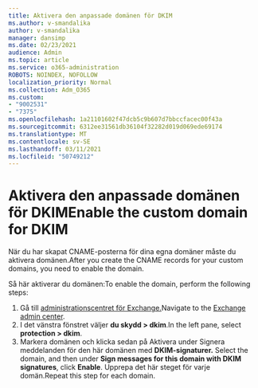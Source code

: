 ```yaml
---
title: Aktivera den anpassade domänen för DKIM
ms.author: v-smandalika
author: v-smandalika
manager: dansimp
ms.date: 02/23/2021
audience: Admin
ms.topic: article
ms.service: o365-administration
ROBOTS: NOINDEX, NOFOLLOW
localization_priority: Normal
ms.collection: Adm_O365
ms.custom:
- "9002531"
- "7375"
ms.openlocfilehash: 1a21101602f47dcb5c9b607d7bbccfacec00f43a
ms.sourcegitcommit: 6312ee31561db36104f32282d019d069ede69174
ms.translationtype: MT
ms.contentlocale: sv-SE
ms.lasthandoff: 03/11/2021
ms.locfileid: "50749212"
---
```

# <a name="enable-the-custom-domain-for-dkim"></a><span data-ttu-id="3fde8-102">Aktivera den anpassade domänen för DKIM</span><span class="sxs-lookup"><span data-stu-id="3fde8-102">Enable the custom domain for DKIM</span></span>

<span data-ttu-id="3fde8-103">När du har skapat CNAME-posterna för dina egna domäner måste du aktivera domänen.</span><span class="sxs-lookup"><span data-stu-id="3fde8-103">After you create the CNAME records for your custom domains, you need to enable the domain.</span></span>

<span data-ttu-id="3fde8-104">Så här aktiverar du domänen:</span><span class="sxs-lookup"><span data-stu-id="3fde8-104">To enable the domain, perform the following steps:</span></span>

1. <span data-ttu-id="3fde8-105">Gå till [administrationscentret för Exchange.](https://outlook.office365.com/ecp/)</span><span class="sxs-lookup"><span data-stu-id="3fde8-105">Navigate to the [Exchange admin center](https://outlook.office365.com/ecp/).</span></span>
2. <span data-ttu-id="3fde8-106">I det vänstra fönstret väljer **du skydd > dkim**.</span><span class="sxs-lookup"><span data-stu-id="3fde8-106">In the left pane, select **protection > dkim**.</span></span>
3. <span data-ttu-id="3fde8-107">Markera domänen och klicka sedan på Aktivera under Signera meddelanden för den här domänen med **DKIM-signaturer.** </span><span class="sxs-lookup"><span data-stu-id="3fde8-107">Select the domain, and then under **Sign messages for this domain with DKIM signatures**, click **Enable**.</span></span> <span data-ttu-id="3fde8-108">Upprepa det här steget för varje domän.</span><span class="sxs-lookup"><span data-stu-id="3fde8-108">Repeat this step for each domain.</span></span>

